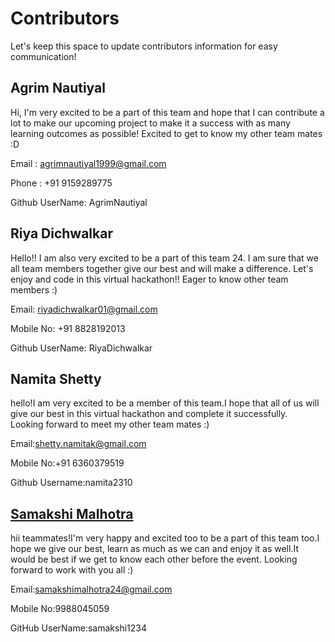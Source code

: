 # Contributors

Let's keep this space to update contributors information for easy communication! 

## Agrim Nautiyal
Hi, I'm very excited to be a part of this team and hope that I can contribute a lot to make our upcoming project to make it a success with as many learning outcomes as possible! Excited to get to know my other team mates :D

Email : agrimnautiyal1999@gmail.com

Phone : +91 9159289775

Github UserName: AgrimNautiyal

## Riya Dichwalkar
Hello!! I am also very excited to be a part of this team 24. I am sure that we all team members together give our best and will make a difference. Let's enjoy and code in this virtual hackathon!!  Eager to know other team members :)

Email: riyadichwalkar01@gmail.com

Mobile No: +91 8828192013

Github UserName: RiyaDichwalkar

## Namita Shetty  
hello!I am very excited to be a member of this team.I hope that all of us will give our best in this virtual hackathon and complete it successfully.  
Looking forward to meet my other team mates :)  

Email:shetty.namitak@gmail.com  

Mobile No:+91 6360379519  

Github Username:namita2310  

## [Samakshi Malhotra](https://github.com/samakshi1234)
hii teammates!I'm very happy and excited too to be a part of this team too.I hope we give our best, learn as much as we can and enjoy it as well.It would be best if we get to know each other before the event. Looking forward to work with you all :)

Email:samakshimalhotra24@gmail.com

Mobile No:9988045059

GitHub UserName:samakshi1234

